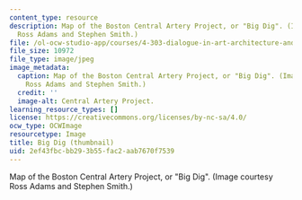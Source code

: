 ```yaml
---
content_type: resource
description: Map of the Boston Central Artery Project, or "Big Dig". (Image courtesy
  Ross Adams and Stephen Smith.)
file: /ol-ocw-studio-app/courses/4-303-dialogue-in-art-architecture-and-urbanism-fall-2003/2ef43fbcbb293b55fac2aab7670f7539_4-303f03-th.jpg
file_size: 10972
file_type: image/jpeg
image_metadata:
  caption: Map of the Boston Central Artery Project, or "Big Dig". (Image courtesy
    Ross Adams and Stephen Smith.)
  credit: ''
  image-alt: Central Artery Project.
learning_resource_types: []
license: https://creativecommons.org/licenses/by-nc-sa/4.0/
ocw_type: OCWImage
resourcetype: Image
title: Big Dig (thumbnail)
uid: 2ef43fbc-bb29-3b55-fac2-aab7670f7539
---
```

Map of the Boston Central Artery Project, or "Big Dig". (Image courtesy Ross Adams and Stephen Smith.)